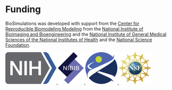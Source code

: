 # Funding

BioSimulations was developed with support from the [Center for Reproducible Biomodeling Modeling](https://reproduciblebiomodels.org) from the [National Institute of Bioimaging and Bioengineering](https://www.nigms.nih.gov) and the [National Institute of General Medical Sciences of the National Institutes of Health](https://nih.gov) and the [National Science Foundation](https://nsf.gov).

<div class="logos">
    <div class="logos-row">
        <a href="https://nih.gov" target="_blank" title="NIH">
            <img class="zoom" src="/assets/images/about/funding/nih.svg" />
        </a>
        <a href="https://nibib.nih.gov" target="_blank" title="NIBIB">
            <img class="zoom" src="/assets/images/about/funding/nibib.svg" />
        </a>
        <a href="https://nigms.nih.gov" target="_blank" title="NIGMS">
            <img class="zoom" src="/assets/images/about/funding/nigms.svg" />
        </a>
        <a href="https://nsf.gov" target="_blank" title="NSF">
            <img class="zoom" src="/assets/images/about/funding/nsf.svg" />
        </a>
    </div>
</div>
